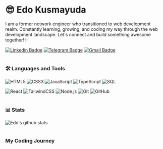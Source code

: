 # :sunglasses: Edo Kusmayuda

I am a former network engineer who transitioned to web development realm. Constantly learning, growing, and coding my way through the web development landscape. Let's connect and build something awesome together!✨

[![Linkedin Badge](https://img.shields.io/badge/-LinkedIn-blue?style=for-the-badge&logo=Linkedin&logoColor=white&link=https://www.linkedin.com/in/edokusmayuda/)](https://www.linkedin.com/in/edokusmayuda/)
[![Telegram Badge](https://img.shields.io/badge/-Telegram-1ca0f1?style=for-the-badge&labelColor=1ca0f1&logo=telegram&logoColor=white&link=https://t.me/edokusmayuda)](https://t.me/edokusmayuda)
[![Gmail Badge](https://img.shields.io/badge/-Gmail-c14438?style=for-the-badge&logo=Gmail&logoColor=white&link=mailto:kusmayuda.edo@gmail.com)](mailto:kusmayuda.edo@gmail.com)

#

### 🛠 Languages and Tools 
![HTML5](https://img.shields.io/badge/-HTML5-E34F26?style=flat&logo=html5&logoColor=white)
![CSS3](https://img.shields.io/badge/-CSS3-1572B6?style=flat&logo=css3)
![JavaScript](https://img.shields.io/badge/-JavaScript-333333?style=flat&logo=javascript)
![TypeScript](https://img.shields.io/badge/-TypeScript-007ACC?style=flat&logo=typescript&logoColor=white)
![SQL](https://img.shields.io/badge/MySQL-005C84?style=flat&logo=mysql&logoColor=white)

![React](https://img.shields.io/badge/-React-149eca?style=flat&logo=React&logoColor=white)
![TailwindCSS](https://img.shields.io/badge/Tailwind_CSS-38B2AC?style=flat&logo=tailwind-css&logoColor=white)
![Node.js](https://img.shields.io/badge/-Node.js-6bc045?style=flat&logo=node.js&logoColor=white)
![Git](https://img.shields.io/badge/-Git-222222?style=flat&logo=git&logoColor=F05032)
![GitHub](https://img.shields.io/badge/-GitHub-white?style=flat&logo=github&logoColor=black)

#

### 📊 Stats
![Edo's github stats](https://github-readme-stats.vercel.app/api?username=kusmayudaedo&show_icons=true)

#

### My Coding Journey
